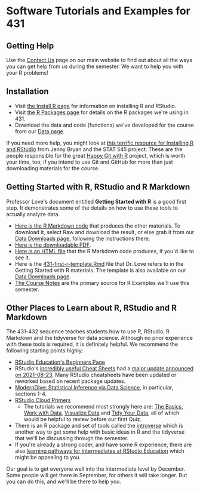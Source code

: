 # Software Tutorials and Examples for 431

## Getting Help

Use the [Contact Us](https://thomaselove.github.io/431/contact.html) page on our main website to find out about all the ways you can get help from us during the semester. We want to help you with your R problems!

## Installation

- Visit [the Install R page](https://thomaselove.github.io/431/software_install.html) for information on installing R and RStudio.
- Visit [the R Packages page](https://thomaselove.github.io/431/r_packages.html) for details on the R packages we're using in 431.
- Download the data and code (functions) we've developed for the course from our [Data page](https://github.com/THOMASELOVE/431-data).

If you need more help, you might look at [this terrific resource for Installing R and RStudio](http://stat545.com/block000_r-rstudio-install.html) from Jenny Bryan and the STAT 545 project. These are the people responsible for the great [Happy Git with R](http://happygitwithr.com/) project, which is worth your time, too, if you intend to use Git and GitHub for more than just downloading materials for the course.

## Getting Started with R, RStudio and R Markdown

Professor Love's document entitled **Getting Started with R** is a good first step. It demonstrates some of the details on how to use these tools to actually analyze data. 

- [Here is the R Markdown code](https://github.com/THOMASELOVE/431-2021/blob/main/software/431-getting-started-with-R.Rmd) that produces the other materials. To download it, select Raw and download the result, or else grab it from our [Data Downloads page](https://github.com/THOMASELOVE/431-data), following the instructions there.
- [Here is the downloadable PDF](https://github.com/THOMASELOVE/431-2021/blob/main/software/431-getting-started-with-R.pdf).
- [Here is an HTML file](https://rpubs.com/TELOVE/getting-started-2021) that the R Markdown code produces, if you'd like to see it.
- Here is the [431-first-r-template.Rmd](https://github.com/THOMASELOVE/431-2021/blob/main/software/431-first-r-template.Rmd) file that Dr. Love refers to in the Getting Started with R materials. The template is also available on our [Data Downloads page](https://github.com/THOMASELOVE/431-data).
- [The Course Notes](https://thomaselove.github.io/431-notes/) are the primary source for R Examples we'll use this semester.

## Other Places to Learn about R, RStudio and R Markdown

The 431-432 sequence teaches students how to use R, RStudio, R Markdown and the tidyverse for data science. Although no prior experience with these tools is required, it is definitely helpful. We recommend the following starting points highly:

- [RStudio Education's Beginners Page](https://education.rstudio.com/learn/beginner/)
- RStudio's [incredibly useful Cheat Sheets](https://www.rstudio.com/resources/cheatsheets/) had a [major update announced on 2021-08-23](https://blog.rstudio.com/2021/08/23/cheat-sheet-updates/). Many RStudio cheatsheets have been updated or reworked based on recent package updates.
- [ModernDive: Statistical Inference via Data Science](https://moderndive.com/index.html), in particular, sections 1-4.
- [RStudio Cloud Primers](https://rstudio.cloud/learn/primers)
    - The tutorials we recommend most strongly here are: [The Basics](https://rstudio.cloud/learn/primers/1), [Work with Data](https://rstudio.cloud/learn/primers/2), [Visualize Data](https://rstudio.cloud/learn/primers/3) and [Tidy Your Data](https://rstudio.cloud/learn/primers/4), all of which would be helpful to review before our first Quiz.
- There is an R package and set of tools called the [introverse](https://spielmanlab.github.io/introverse/articles/introverse_online.html) which is another way to get some help with basic ideas in R and the tidyverse that we'll be discussing through the semester.
- If you're already a strong coder, and have some R experience, there are also [learning pathways for intermediates at RStudio Education](https://education.rstudio.com/learn/intermediate/) which might be appealing to you.

Our goal is to get everyone well into the intermediate level by December. Some people will get there in September, for others it will take longer. But you can do this, and we'll be there to help you.

